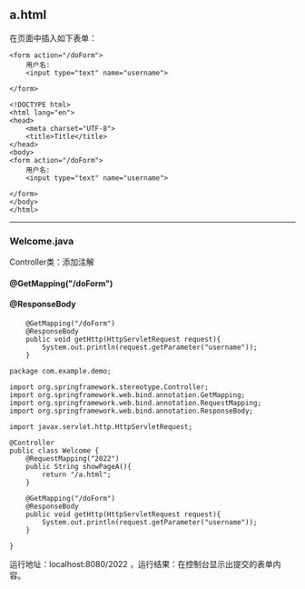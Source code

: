 ##  a.html
在页面中插入如下表单：
```
<form action="/doForm">
    用户名:
    <input type="text" name="username">

</form>
```
```
<!DOCTYPE html>
<html lang="en">
<head>
    <meta charset="UTF-8">
    <title>Title</title>
</head>
<body>
<form action="/doForm">
    用户名:
    <input type="text" name="username">

</form>
</body>
</html>
```
---
###  Welcome.java
Controller类：添加注解
#### @GetMapping("/doForm")
#### @ResponseBody
```
    @GetMapping("/doForm")
    @ResponseBody
    public void getHttp(HttpServletRequest request){
        System.out.println(request.getParameter("username"));
    }
```
```
package com.example.demo;

import org.springframework.stereotype.Controller;
import org.springframework.web.bind.annotation.GetMapping;
import org.springframework.web.bind.annotation.RequestMapping;
import org.springframework.web.bind.annotation.ResponseBody;

import javax.servlet.http.HttpServletRequest;

@Controller
public class Welcome {
    @RequestMapping("2022")
    public String showPageA(){
        return "/a.html";
    }

    @GetMapping("/doForm")
    @ResponseBody
    public void getHttp(HttpServletRequest request){
        System.out.println(request.getParameter("username"));
    }

}

```
运行地址：localhost:8080/2022
，运行结果：在控制台显示出提交的表单内容。
